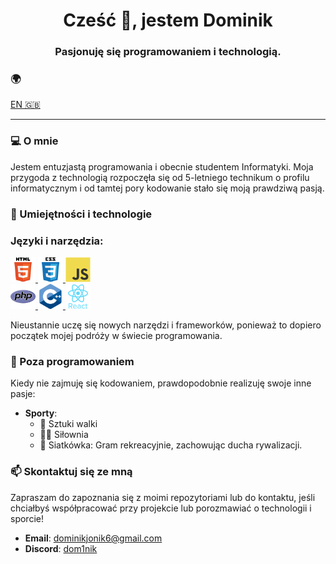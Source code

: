 <h1 align="center">Cześć 👋, jestem Dominik</h1>
<h3 align="center">Pasjonuję się programowaniem i technologią.</h3>

### 🌍
[EN 🇬🇧](README.md)

---

### 💻 O mnie
Jestem entuzjastą programowania i obecnie studentem Informatyki. Moja przygoda z technologią rozpoczęła się od 5-letniego technikum o profilu informatycznym i od tamtej pory kodowanie stało się moją prawdziwą pasją.

### 🌟 Umiejętności i technologie
<h3 align="left">Języki i narzędzia:</h3>
<p align="left">
  <a href="https://www.w3schools.com/html/" target="_blank" rel="noreferrer"> 
    <img src="https://raw.githubusercontent.com/devicons/devicon/master/icons/html5/html5-original-wordmark.svg" alt="HTML" width="40" height="40"/> 
  </a> 
  <a href="https://www.w3schools.com/css/" target="_blank" rel="noreferrer"> 
    <img src="https://raw.githubusercontent.com/devicons/devicon/master/icons/css3/css3-original-wordmark.svg" alt="CSS" width="40" height="40"/> 
  </a>
  <a href="https://developer.mozilla.org/en-US/docs/Web/JavaScript" target="_blank" rel="noreferrer"> 
    <img src="https://raw.githubusercontent.com/devicons/devicon/master/icons/javascript/javascript-original.svg" alt="JavaScript" width="40" height="40"/>
  </a> <br>
  <a href="https://www.php.net" target="_blank" rel="noreferrer"> 
    <img src="https://raw.githubusercontent.com/devicons/devicon/master/icons/php/php-original.svg" alt="PHP" width="40" height="40"/>
  </a> 
  <a href="https://www.w3schools.com/cpp/" target="_blank" rel="noreferrer"> 
    <img src="https://raw.githubusercontent.com/devicons/devicon/master/icons/cplusplus/cplusplus-original.svg" alt="C++" width="40" height="40"/>
  </a> 
  <a href="https://reactjs.org/" target="_blank" rel="noreferrer"> 
    <img src="https://raw.githubusercontent.com/devicons/devicon/master/icons/react/react-original-wordmark.svg" alt="React" width="40" height="40"/>
  </a> 
</p>

Nieustannie uczę się nowych narzędzi i frameworków, ponieważ to dopiero początek mojej podróży w świecie programowania.

### 🏐 Poza programowaniem
Kiedy nie zajmuję się kodowaniem, prawdopodobnie realizuję swoje inne pasje:
- **Sporty**: 
  - 🥊 Sztuki walki
  - 🏋️‍♂️ Siłownia
  - 🏐 Siatkówka: Gram rekreacyjnie, zachowując ducha rywalizacji.

### 📫 Skontaktuj się ze mną
Zapraszam do zapoznania się z moimi repozytoriami lub do kontaktu, jeśli chciałbyś współpracować przy projekcie lub porozmawiać o technologii i sporcie!

- **Email**: <a href="mailto:dominikjonik6@gmail.com">dominikjonik6@gmail.com</a>  
- **Discord**: <a href="https://discord.com">dom1nik</a>

